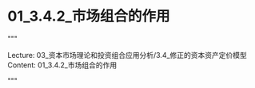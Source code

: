 # 01_3.4.2_市场组合的作用

"""

Lecture: 03_资本市场理论和投资组合应用分析/3.4_修正的资本资产定价模型
Content: 01_3.4.2_市场组合的作用

"""

